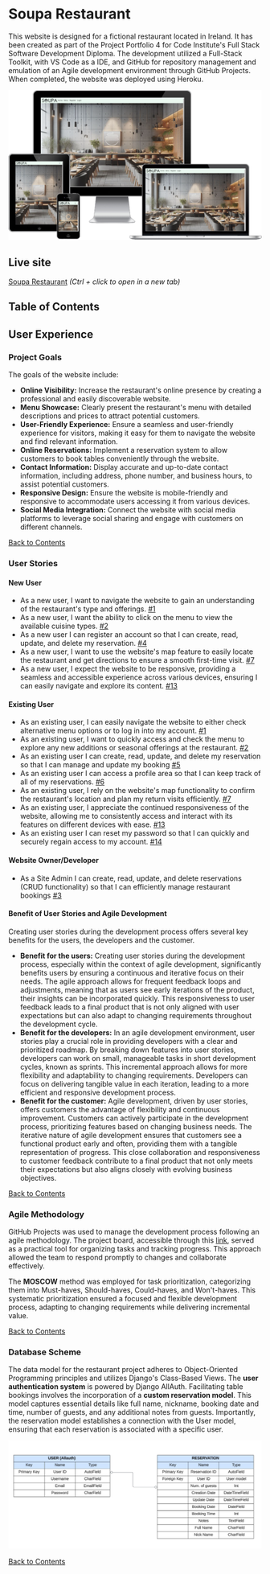 # Soupa Restaurant
This website is designed for a fictional restaurant located in Ireland.
It has been created as part of the Project Portfolio 4 for Code Institute's Full Stack Software Development Diploma.
The development utilized a Full-Stack Toolkit, with VS Code as a IDE, and GitHub for repository management and emulation of an Agile development environment through GitHub Projects.
When completed, the website was deployed using Heroku.

![Mockup image](/static/images/readme-images/mockup.png)

## Live site

[Soupa Restaurant](https://pp4-restaurant-booking-system-d75be81c2fba.herokuapp.com/) _(Ctrl + click to open in a new tab)_

## Table of Contents





## User Experience

### Project Goals
The goals of the website include:

- **Online Visibility:** Increase the restaurant's online presence by creating a professional and easily discoverable website.
- **Menu Showcase:** Clearly present the restaurant's menu with detailed descriptions and prices to attract potential customers.
- **User-Friendly Experience:** Ensure a seamless and user-friendly experience for visitors, making it easy for them to navigate the website and find relevant information.
- **Online Reservations:** Implement a reservation system to allow customers to book tables conveniently through the website.
- **Contact Information:** Display accurate and up-to-date contact information, including address, phone number, and business hours, to assist potential customers.
- **Responsive Design:** Ensure the website is mobile-friendly and responsive to accommodate users accessing it from various devices.
- **Social Media Integration:** Connect the website with social media platforms to leverage social sharing and engage with customers on different channels.

[Back to Contents](#table-of-contents)

### User Stories

#### New User
- As a new user, I want to navigate the website to gain an understanding of the restaurant's type and offerings. [#1](https://github.com/Darioc18/PP4-restaurant-booking-system/issues/1)
- As a new user, I want the ability to click on the menu to view the available cuisine types. [#2](https://github.com/Darioc18/PP4-restaurant-booking-system/issues/2)
- As a new user I can register an account so that I can create, read, update, and delete my reservation. [#4](https://github.com/Darioc18/PP4-restaurant-booking-system/issues/4)
- As a new user, I want to use the website's map feature to easily locate the restaurant and get directions to ensure a smooth first-time visit. [#7](https://github.com/Darioc18/PP4-restaurant-booking-system/issues/7)
- As a new user, I expect the website to be responsive, providing a seamless and accessible experience across various devices, ensuring I can easily navigate and explore its content. [#13](https://github.com/Darioc18/PP4-restaurant-booking-system/issues/13)

#### Existing User
- As an existing user, I can easily navigate the website to either check alternative menu options or to log in into my account. [#1](https://github.com/Darioc18/PP4-restaurant-booking-system/issues/1)
-  As an existing user, I want to quickly access and check the menu to explore any new additions or seasonal offerings at the restaurant. [#2](https://github.com/Darioc18/PP4-restaurant-booking-system/issues/2) 
- As an existing user I can create, read, update, and delete my reservation so that I can manage and update my booking [#5](https://github.com/Darioc18/PP4-restaurant-booking-system/issues/5)
- As an existing user I can access a profile area so that I can keep track of all of my reservations. [#6](https://github.com/Darioc18/PP4-restaurant-booking-system/issues/6)
- As an existing user, I rely on the website's map functionality to confirm the restaurant's location and plan my return visits efficiently. [#7](https://github.com/Darioc18/PP4-restaurant-booking-system/issues/7)
- As an existing user, I appreciate the continued responsiveness of the website, allowing me to consistently access and interact with its features on different devices with ease. [#13](https://github.com/Darioc18/PP4-restaurant-booking-system/issues/13)
- As an existing user I can reset my password so that I can quickly and securely regain access to my account. [#14](https://github.com/Darioc18/PP4-restaurant-booking-system/issues/14)

#### Website Owner/Developer
- As a Site Admin I can create, read, update, and delete reservations (CRUD functionality) so that I can efficiently manage restaurant bookings [#3](https://github.com/Darioc18/PP4-restaurant-booking-system/issues/3)

#### Benefit of User Stories and Agile Development
Creating user stories during the development process offers several key benefits for the users, the developers and the customer. 
- **Benefit for the users:** Creating user stories during the development process, especially within the context of agile development, significantly benefits users by ensuring a continuous and iterative focus on their needs. The agile approach allows for frequent feedback loops and adjustments, meaning that as users see early iterations of the product, their insights can be incorporated quickly. This responsiveness to user feedback leads to a final product that is not only aligned with user expectations but can also adapt to changing requirements throughout the development cycle. 
- **Benefit for the developers:** In an agile development environment, user stories play a crucial role in providing developers with a clear and prioritized roadmap. By breaking down features into user stories, developers can work on small, manageable tasks in short development cycles, known as sprints. This incremental approach allows for more flexibility and adaptability to changing requirements. Developers can focus on delivering tangible value in each iteration, leading to a more efficient and responsive development process.
- **Benefit for the customer:** Agile development, driven by user stories, offers customers the advantage of flexibility and continuous improvement. Customers can actively participate in the development process, prioritizing features based on changing business needs. The iterative nature of agile development ensures that customers see a functional product early and often, providing them with a tangible representation of progress. This close collaboration and responsiveness to customer feedback contribute to a final product that not only meets their expectations but also aligns closely with evolving business objectives.

[Back to Contents](#table-of-contents)

### Agile Methodology
GitHub Projects was used to manage the development process following an agile methodology. The project board, accessible through this [link](https://github.com/users/Darioc18/projects/2), served as a practical tool for organizing tasks and tracking progress. This approach allowed the team to respond promptly to changes and collaborate effectively.

The **MOSCOW** method was employed for task prioritization, categorizing them into Must-haves, Should-haves, Could-haves, and Won't-haves. This systematic prioritization ensured a focused and flexible development process, adapting to changing requirements while delivering incremental value.

[Back to Contents](#table-of-contents)

### Database Scheme
The data model for the restaurant project adheres to Object-Oriented Programming principles and utilizes Django's Class-Based Views. The **user authentication system** is powered by Django AllAuth.
Facilitating table bookings involves the incorporation of a **custom reservation model**. This model captures essential details like full name, nickname, booking date and time, number of guests, and any additional notes from guests. Importantly, the reservation model establishes a connection with the User model, ensuring that each reservation is associated with a specific user.

![Database Scheme](/static/images/readme-images/data-model.png)

[Back to Contents](#table-of-contents)



